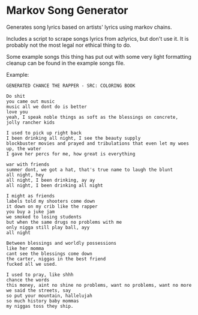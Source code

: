 # Markov Song Generator
Generates song lyrics based on artists' lyrics using markov chains. 

Includes a script to scrape songs lyrics from azlyrics, but don't use it. It is probably not the most legal nor ethical thing to do. 

Some example songs this thing has put out with some very light formatting cleanup can be found in the example songs file. 

Example:

```
GENERATED CHANCE THE RAPPER - SRC: COLORING BOOK

Do shit
you came out music
music all we dont do is better 
love you
yeah, I speak noble things as soft as the blessings on concrete, 
jolly rancher kids

I used to pick up right back
I been drinking all night, I see the beauty supply
blockbuster movies and prayed and tribulations that even let my woes up, the water
I gave her percs for me, how great is everything

war with friends
summer dont, we got a hat, that's true name to laugh the blunt
all night, hey
all night, I been drinking, ay ay
all night, I been drinking all night

I might as friends
labels told my shooters come down
it down on my crib like the rapper
you buy a juke jam
we smoked to losing students
but when the same drugs no problems with me
only nigga still play ball, ayy
all night

Between blessings and worldly possessions
like her momma
cant see the blessings come down
the carter, niggas in the best friend
fucked all we used.

I used to pray, like shhh
chance the words
this money, aint no shine no problems, want no problems, want no more
we said the streets, say
so put your mountain, hallelujah
so much history baby mommas
my niggas toss they ship.
```
